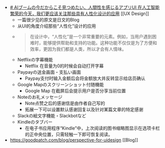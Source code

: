 - [# AIブームの今だからこそ見つめたい、人間性を感じるアプリUI  在人工智能繁荣的今天，我们更应该关注那些具有人性化设计的应用](https://goodpatch.com/blog/2023-05-humanity-in-app-ui) [[UX Design]]
	- 一篇很少见的原文是日文的Blog
	- 从UI的角度介绍那些“人性化”设计的应用
	- >在设计中，“人性化”是一个非常重要的元素。例如，当用户遇到困难时，能够提供帮助和支持的功能。这种功能不仅仅是为了方便和效率，更因为我们都是人类，所以才会有人情味。
	- Netflixの字幕機能
		- Netflix 在音量为0的时候会自动打开字幕
	- Paypayの送金画面・支払い画面
		- Paypay支付时输入金额后会将金额放大并反转显示给店员确认
	- Google Mapのスクリーンショット付随機能
		- Google Map 在截屏后会提示用户是否分享当前位置
	- Noteのお礼メッセージ
		- Note点赞之后的感谢信是由作者自己写的
		- 拓展一下可以设置默认感谢回复以及针对某篇文章的特定感谢
	- Slackの絵文字機能・Slackbotなど
	- Kindleのタブバー
		- 在电子书应用程序“Kindle”中，上次阅读的图书缩略图显示在选项卡栏的正中央位置，只需轻触一下即可恢复阅读。
- https://goodpatch.com/blog/perspective-for-uidesign [[Blog]]